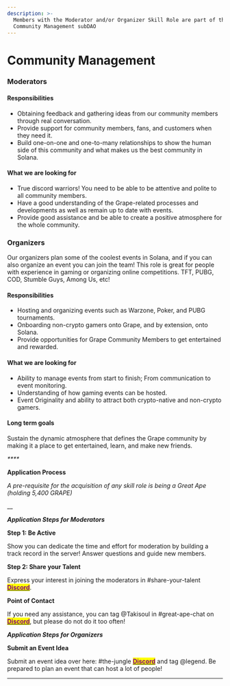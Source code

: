 ```yaml
---
description: >-
  Members with the Moderator and/or Organizer Skill Role are part of the
  Community Management subDAO
---
```


# Community Management

### **Moderators**

#### **Responsibilities**

* &#x20;Obtaining feedback and gathering ideas from our community members through real conversation.
* Provide support for community members, fans, and customers when they need it.
* Build one-on-one and one-to-many relationships to show the human side of this community and what makes us the best community in Solana.&#x20;

#### **What we are looking for**

* &#x20;True discord warriors! You need to be able to be attentive and polite to all community members.
* Have a good understanding of the Grape-related processes and developments as well as remain up to date with events.
* Provide good assistance and be able to create a positive atmosphere for the whole community.

### **Organizers**

Our organizers plan some of the coolest events in Solana, and if you can also organize an event you can join the team! This role is great for people with experience in gaming or organizing online competitions. TFT, PUBG, COD, Stumble Guys, Among Us, etc!

#### **Responsibilities**

* Hosting and organizing events such as Warzone, Poker, and PUBG tournaments.
* Onboarding non-crypto gamers onto Grape, and by extension, onto Solana.
* Provide opportunities for Grape Community Members to get entertained and rewarded.

#### **What we are looking for**

* Ability to manage events from start to finish; From communication to event monitoring.
* Understanding of how gaming events can be hosted.
* Event Originality and ability to attract both crypto-native and non-crypto gamers.

#### **Long term goals**

Sustain the dynamic atmosphere that defines the Grape community by making it a place to get entertained, learn, and make new friends.

_****_

**Application Process**

_A pre-requisite for the acquisition of any skill role is being a Great Ape (holding 5,400 GRAPE)_

__

_**Application Steps for Moderators**_

**Step 1: Be Active**

Show you can dedicate the time and effort for moderation by building a track record in the server! Answer questions and guide new members.

**Step 2: Share your Talent**

Express your interest in joining the moderators in #share-your-talent [<mark style="color:purple;">**Discord**</mark>](https://discord.gg/greatape).

**Point of Contact**

If you need any assistance, you can tag @Takisoul in #great-ape-chat on [<mark style="color:purple;">**Discord**</mark>](https://discord.gg/greatape), but please do not do it too often!



_**Application Steps for Organizers**_

**Submit an Event Idea**

Submit an event idea over here: #the-jungle [<mark style="color:purple;">**Discord**</mark>](https://discord.gg/greatape) and tag @legend. Be prepared to plan an event that can host a lot of people!

****
